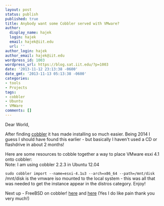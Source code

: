 ```yaml
---
layout: post
status: publish
published: true
title: Anybody want some Cobbler served with VMware?
author:
  display_name: hajek
  login: hajek
  email: hajek@iit.edu
  url: ''
author_login: hajek
author_email: hajek@iit.edu
wordpress_id: 1003
wordpress_url: https://blog.sat.iit.edu/?p=1003
date: '2013-11-12 23:13:38 -0600'
date_gmt: '2013-11-13 05:13:38 -0600'
categories:
- tools
- Projects
tags:
- cobbler
- Ubuntu
- VMWare
comments: []
---
```

<p>Dear World,</p>
<p>  After finding <a href="http://www.cobblerd.org" title="Cobbler! Woot!">cobbler</a> it has made installing so much easier.  Being 2014 I guess I should have found this earlier - but basically I haven't used a CD or flashdrive in about 2 months!  </p>
<p>  Here are some resources to cobble together a way to place VMware esxi 4.1 onto cobbler:<br />
Note: I am using cobbler 2.2.3 in Ubuntu 12.04  </p>
<p><code>sudo cobbler import --name=esxi-4.1u3 --arch=x86_64 --path=/mnt/disk</code>   /mnt/disk is the vmware iso mounted to the local system - this was all that was needed to get the instance appear in the distros category. Enjoy!</p>
<p>Next up - FreeBSD on cobbler! <a href="http://blog.hostileadmin.com/2013/04/11/installing-freebsd-via-cobbler/">here</a> and <a href="http://www.cobblerd.org/manuals/2.2.3/1/2_-_Distribution_Support.html">here</a>  (Yes I do like pain thank you very much!)</p>
